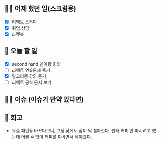 ## ✍🏻 어제 했던 일(스크럼용)

- [x] 리액트 스터디
- [x] 취업 상담
- [x] 라켓볼

## 📑 오늘 할 일

- [X] second hand 덴이랑 회의
- [ ] 리액트 연습문제 풀기
- [X] 알고리즘 강의 듣기 
- [ ] 리액트 공식 문서 보기

## 🙏🏻 이슈 (이슈가 만약 있다면)

## 💬 회고

- 요즘 패턴을 바꾸다보니, 그냥 낮에도 잠이 막 쏟아진다. 원래 커피 안 마시려고 했는데 어쩔 수 없이 커피를 마시면서 해야겠다.